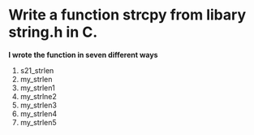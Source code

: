 # Write a function **strcpy** from libary string.h in C.
 **I wrote the function in seven different ways**
 1. s21_strlen
 2. my_strlen
 3. my_strlen1
 4. my_strlne2
 5. my_strlen3
 6. my_strlen4
 7. my_strlen5
